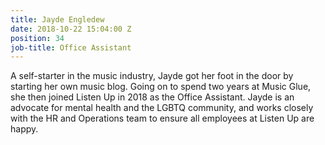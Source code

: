 ```yaml
---
title: Jayde Engledew
date: 2018-10-22 15:04:00 Z
position: 34
job-title: Office Assistant
---
```


A self-starter in the music industry, Jayde got her foot in the door by starting her own music blog. Going on to spend two years at Music Glue, she then joined Listen Up in 2018 as the Office Assistant. Jayde is an advocate for mental health and the LGBTQ community, and works closely with the HR and Operations team to ensure all employees at Listen Up are happy.